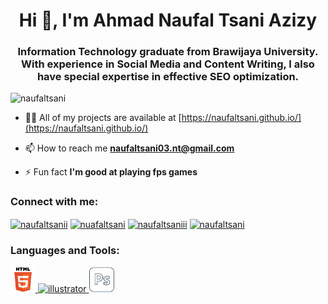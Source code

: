 <h1 align="center">Hi 👋, I'm Ahmad Naufal Tsani Azizy</h1>
<h3 align="center">Information Technology graduate from Brawijaya University. With experience in Social Media and Content Writing, I also have special expertise in effective SEO optimization.</h3>

<p align="left"> <img src="https://komarev.com/ghpvc/?username=naufaltsani&label=Profile%20views&color=b40e0e&style=flat" alt="naufaltsani" /> </p>

- 👨‍💻 All of my projects are available at [https://naufaltsani.github.io/](https://naufaltsani.github.io/)

- 📫 How to reach me **naufaltsani03.nt@gmail.com**

- ⚡ Fun fact **I'm good at playing fps games**

<h3 align="left">Connect with me:</h3>
<p align="left">
<a href="https://twitter.com/naufaltsanii" target="blank"><img align="center" src="https://raw.githubusercontent.com/rahuldkjain/github-profile-readme-generator/master/src/images/icons/Social/twitter.svg" alt="naufaltsanii" height="30" width="40" /></a>
<a href="https://linkedin.com/in/nuafaltsani" target="blank"><img align="center" src="https://raw.githubusercontent.com/rahuldkjain/github-profile-readme-generator/master/src/images/icons/Social/linked-in-alt.svg" alt="nuafaltsani" height="30" width="40" /></a>
<a href="https://instagram.com/naufaltsaniii" target="blank"><img align="center" src="https://raw.githubusercontent.com/rahuldkjain/github-profile-readme-generator/master/src/images/icons/Social/instagram.svg" alt="naufaltsaniii" height="30" width="40" /></a>
<a href="https://discord.gg/naufaltsani" target="blank"><img align="center" src="https://raw.githubusercontent.com/rahuldkjain/github-profile-readme-generator/master/src/images/icons/Social/discord.svg" alt="naufaltsani" height="30" width="40" /></a>
</p>

<h3 align="left">Languages and Tools:</h3>
<p align="left"> <a href="https://www.w3.org/html/" target="_blank" rel="noreferrer"> <img src="https://raw.githubusercontent.com/devicons/devicon/master/icons/html5/html5-original-wordmark.svg" alt="html5" width="40" height="40"/> </a> <a href="https://www.adobe.com/in/products/illustrator.html" target="_blank" rel="noreferrer"> <img src="https://www.vectorlogo.zone/logos/adobe_illustrator/adobe_illustrator-icon.svg" alt="illustrator" width="40" height="40"/> </a> <a href="https://www.photoshop.com/en" target="_blank" rel="noreferrer"> <img src="https://raw.githubusercontent.com/devicons/devicon/master/icons/photoshop/photoshop-line.svg" alt="photoshop" width="40" height="40"/> </a> </p>
